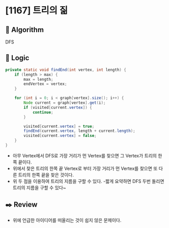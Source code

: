 # [1167] 트리의 짊

## :pushpin: **Algorithm**

DFS

## :round_pushpin: **Logic**

```java
private static void findEnd(int vertex, int length) {
	if (length > max) {
		max = length;
		endVertex = vertex;
	}

	for (int i = 0; i < graph[vertex].size(); i++) {
		Node current = graph[vertex].get(i);
		if (visited[current.vertex]) {
			continue;
		}

		visited[current.vertex] = true;
		findEnd(current.vertex, length + current.length);
		visited[current.vertex] = false;
	}
}

```

- 아무 Vertex에서 DFS로 가장 거리가 먼 Vertex를 찾으면 그 Vertex가 트리의 한쪽 끝이다.
- 위에서 찾은 트리의 한쪽 끝 Vertex로 부터 가장 거리가 먼 Vertex를 찾으면 또 다른 트리의 한쪽 끝을 찾은 것이다.
- 위 두 점을 이용하여 트리의 지름을 구할 수 있다. -짧게 요약하면 DFS 두번 돌리면 트리의 지름을 구할 수 있다~

## :black_nib: **Review**

- 위에 언급한 아이디어를 떠올리는 것이 쉽지 않은 문제이다.
